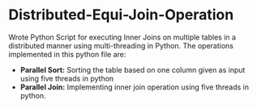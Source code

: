 # Distributed-Equi-Join-Operation
Wrote Python Script for executing Inner Joins on multiple tables in a distributed manner using multi-threading in Python. The operations implemented in this python file are: 

* **Parallel Sort:** Sorting the table based on one column given as input using five threads in python
* **Parallel Join:** Implementing inner join operation using five threads in python. 
